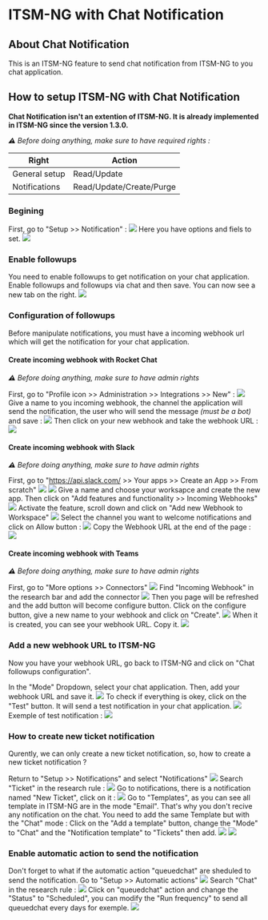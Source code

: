# ITSM-NG with Chat Notification

## About Chat Notification
This is an ITSM-NG feature to send chat notification from ITSM-NG to you chat application.

## How to setup ITSM-NG with Chat Notification
**Chat Notification isn't an extention of ITSM-NG. It is already implemented in ITSM-NG since the version 1.3.0.**

***⚠*** *Before doing anything, make sure to have required rights :*

|Right|Action|
|-|-|
|General setup|Read/Update|
|Notifications|Read/Update/Create/Purge|


### Begining
First, go to "Setup >> Notification" :
![](img/chat-notification/chat-notification_goto.png)
Here you have options and fiels to set.
![](img/chat-notification/chat-notification_config.png)

### Enable followups
You need to enable followups to get notification on your chat application.
Enable followups and followups via chat and then save.
You can now see a new tab on the right.
![](img/chat-notification/chat-notification_config_2.png)

### Configuration of followups
Before manipulate notifications, you must have a incoming webhook url which will get the notification for your chat application.

#### Create incoming webhook with Rocket Chat
***⚠*** *Before doing anything, make sure to have admin rights*

First, go to "Profile icon >> Administration >> Integrations >> New" :
![](img/chat-notification/chat-notification_rocket_chat_webhook.png)
Give a name to you incoming webhook, the channel the application will send the notification, the user who will send the message *(must be a bot)* and save :
![](img/chat-notification/chat-notification_rocket_chat_webhook_2.png)
Then click on your new webhook and take the webhook URL : 
![](img/chat-notification/chat-notification_rocket_chat_webhook_3.png)

#### Create incoming webhook with Slack
***⚠*** *Before doing anything, make sure to have admin rights*

First, go to "https://api.slack.com/ >> Your apps >> Create an App >> From scratch"
![](img/chat-notification/chat-notification_slack_webhook.png)
![](img/chat-notification/chat-notification_slack_webhook_2.png)
Give a name and choose your worksapce and create the new app.
Then click on "Add features and functionality >> Incoming Webhooks"
![](img/chat-notification/chat-notification_slack_webhook_3.png)
Activate the feature, scroll down and click on "Add new Webhook to Workspace"
![](img/chat-notification/chat-notification_slack_webhook_4.png)
Select the channel you want to welcome notifications and click on Allow button :
![](img/chat-notification/chat-notification_slack_webhook_5.png)
Copy the Webhook URL at the end of the page :
![](img/chat-notification/chat-notification_slack_webhook_6.png)

#### Create incoming webhook with Teams
***⚠*** *Before doing anything, make sure to have admin rights*

First, go to "More options >> Connectors"
![](img/chat-notification/chat-notification_teams_webhook.png)
Find "Incoming Webhook" in the research bar and add the connector 
![](img/chat-notification/chat-notification_teams_webhook_2.png)
Then you page will be refreshed and the add button will become configure button.
Click on the configure button, give a new name to your webhook and click on "Create".
![](img/chat-notification/chat-notification_teams_webhook_3.png)
When it is created, you can see your webhook URL.
Copy it.
![](img/chat-notification/chat-notification_teams_webhook_4.png)

### Add a new webhook URL to ITSM-NG
Now you have your webhook URL, go back to ITSM-NG and click on "Chat followups configuration".

In the "Mode" Dropdown, select your chat application. Then, add your webhook URL and save it.
![](img/chat-notification/chat-notification_rocket_chat_add_webhook.png)
To check if everything is okey, click on the "Test" button. It will send a test notification in your chat application.
![](img/chat-notification/chat-notification_rocket_chat_add_webhook_2.png)
Exemple of test notification :
![](img/chat-notification/chat-notification_rocket_chat_add_webhook_3.png)

### How to create new ticket notification
Qurently, we can only create a new ticket notification, so, how to create a new ticket notification ?

Return to "Setup >> Notifications" and select "Notifications"
![](img/chat-notification/chat-notification_add_notification.png)
Search "Ticket" in the research rule :
![](img/chat-notification/chat-notification_add_notification_2.png)
Go to notifications, there is a notification named "New Ticket", click on it :
![](img/chat-notification/chat-notification_add_notification_3.png)
Go to "Templates", as you can see all template in ITSM-NG are in the mode "Email". That's why you don't recive any notification on the chat. You need to add the same Template but with the "Chat" mode :
Click on the "Add a template" button, change the "Mode" to "Chat" and the "Notification template" to "Tickets" then add.
![](img/chat-notification/chat-notification_add_notification_4.png)
![](img/chat-notification/chat-notification_add_notification_5.png)

### Enable automatic action to send the notification
Don't forget to what if the automatic action "queuedchat" are sheduled to send the notification.
Go to "Setup >> Automatic actions"
![](img/chat-notification/chat-notification_enable_automatic_action.png)
Search "Chat" in the research rule :
![](img/chat-notification/chat-notification_enable_automatic_action_2.png)
Click on "queuedchat" action and change the "Status" to "Scheduled", you can modify the "Run frequency" to send all queuedchat every days for exemple.
![](img/chat-notification/chat-notification_enable_automatic_action_3.png)
